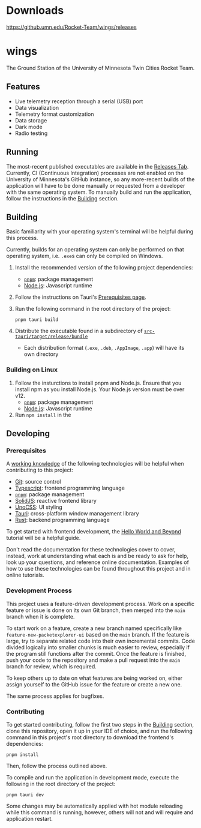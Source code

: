 # Downloads

https://github.umn.edu/Rocket-Team/wings/releases

# wings

The Ground Station of the University of Minnesota Twin Cities Rocket Team.

## Features
 - Live telemetry reception through a serial (USB) port
 - Data visualization
 - Telemetry format customization
 - Data storage
 - Dark mode
 - Radio testing

## Running

The most-recent published executables are available in the [Releases Tab](https://github.umn.edu/Rocket-Team/wings/releases). Currently, CI (Continuous Integration) processes are not enabled on the University of Minnesota's GitHub instance, so any more-recent builds of the application will have to be done manually or requested from a developer with the same operating system. To manually build and run the application, follow the instructions in the [Building](#building) section.

## Building

Basic familiarity with your operating system's terminal will be helpful during this process.

Currently, builds for an operating system can only be performed on that operating system, i.e. `.exe`s can only be compiled on Windows.

1. Install the recommended version of the following project dependencies:

   - [`pnpm`](https://pnpm.io/): package management
   - [Node.js](https://nodejs.org): Javascript runtime

2. Follow the instructions on Tauri's [Prerequisites page](https://tauri.app/v1/guides/getting-started/prerequisites).
3. Run the following command in the root directory of the project:
   ```shell
   pnpm tauri build
   ```
4. Distribute the executable found in a subdirectory of [`src-tauri/target/release/bundle`](src-tauri/target/release/bundle)

   - Each distribution format (`.exe`, `.deb`, `.AppImage`, `.app`) will have its own directory

### Building on Linux
1. Follow the insturctions to install pnpm and Node.js. Ensure that you install npm as you install Node.js. Your Node.js version must be over v12.
   - [`pnpm`](https://pnpm.io/): package management
   - [Node.js]([https://nodejs.org](https://nodejs.org/en/download/package-manager)): Javascript runtime
 2. Run `npm install` in the

## Developing

### Prerequisites

A [working knowledge](https://en.wiktionary.org/wiki/working_knowledge) of the following technologies will be helpful when contributing to this project:

 - [Git](https://www.git-scm.com/): source control
 - [Typescript](https://www.typescriptlang.org/): frontend programming language
 - [`pnpm`](https://www.pnpm.io/): package management
 - [SolidJS](https://www.solidjs.com/): reactive frontend library
 - [UnoCSS](https://github.com/unocss/unocss): UI styling
 - [Tauri](https://www.tauri.app/): cross-platform window management library
 - [Rust](https://www.rust-lang.org/): backend programming language

To get started with frontend development, the [Hello World and Beyond](https://docs.google.com/document/d/19jHqrfia9sDfPGw_IvaK9lhzySdDVZC7vv07I-OWDiM/edit?usp=share_link) tutorial will be a helpful guide.

Don't read the documentation for these technologies cover to cover, instead, work at understanding what each is and be ready to ask for help, look up your questions, and reference online documentation. Examples of how to use these technologies can be found throughout this project and in online tutorials.

### Development Process

This project uses a feature-driven development process. Work on a specific feature or issue is done on its own Git branch, then merged into the `main` branch when it is complete.

To start work on a feature, create a new branch named specifically like `feature-new-packetexplorer-ui` based on the `main` branch. If the feature is large, try to separate related code into their own incremental commits. Code divided logically into smaller chunks is much easier to review, especially if the program still functions after the commit. Once the feature is finished, push your code to the repository and make a pull request into the `main` branch for review, which is required.

To keep others up to date on what features are being worked on, either assign yourself to the GitHub issue for the feature or create a new one.

The same process applies for bugfixes.

### Contributing

To get started contributing, follow the first two steps in the [Building](#building) section, clone this repository, open it up in your IDE of choice, and run the following command in this project's root directory to download the frontend's dependencies:
```shell
pnpm install
```

Then, follow the process outlined above.

To compile and run the application in development mode, execute the following in the root directory of the project:
```shell
pnpm tauri dev
```

Some changes may be automatically applied with hot module reloading while this command is running, however, others will not and will require and application restart.
